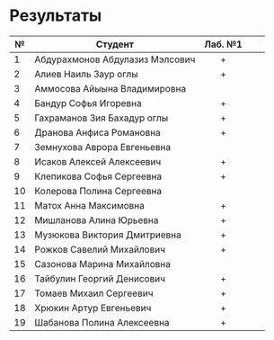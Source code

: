 # Результаты

| №   | Студент                         | Лаб. №1 |     |     |
| --- | ------------------------------- | :-----: | --- | --- |
| 1   | Абдурахмонов Абдулазиз Мэлсович |    +    |     |     |
| 2   | Алиев Наиль Заур оглы           |    +    |     |     |
| 3   | Аммосова Айыына Владимировна    |         |     |     |
| 4   | Бандур Софья Игоревна           |    +    |     |     |
| 5   | Гахраманов Зия Бахадур оглы     |    +    |     |     |
| 6   | Дранова Анфиса Романовна        |    +    |     |     |
| 7   | Земнухова Аврора Евгеньевна     |         |     |     |
| 8   | Исаков Алексей Алексеевич       |    +    |     |     |
| 9   | Клепикова Софья Сергеевна       |    +    |     |     |
| 10  | Колерова Полина Сергеевна       |         |     |     |
| 11  | Матох Анна Максимовна           |    +    |     |     |
| 12  | Мишланова Алина Юрьевна         |    +    |     |     |
| 13  | Музюкова Виктория Дмитриевна    |    +    |     |     |
| 14  | Рожков Савелий Михайлович       |    +    |     |     |
| 15  | Сазонова Марина Михайловна      |         |     |     |
| 16  | Тайбулин Георгий Денисович      |    +    |     |     |
| 17  | Томаев Михаил Сергеевич         |    +    |     |     |
| 18  | Хрюкин Артур Евгеньевич         |    +    |     |     |
| 19  | Шабанова Полина Алексеевна      |    +    |     |     |
